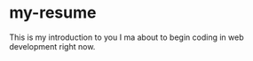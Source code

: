 # my-resume
This is my introduction to you
I ma about to begin coding in web development right now.
